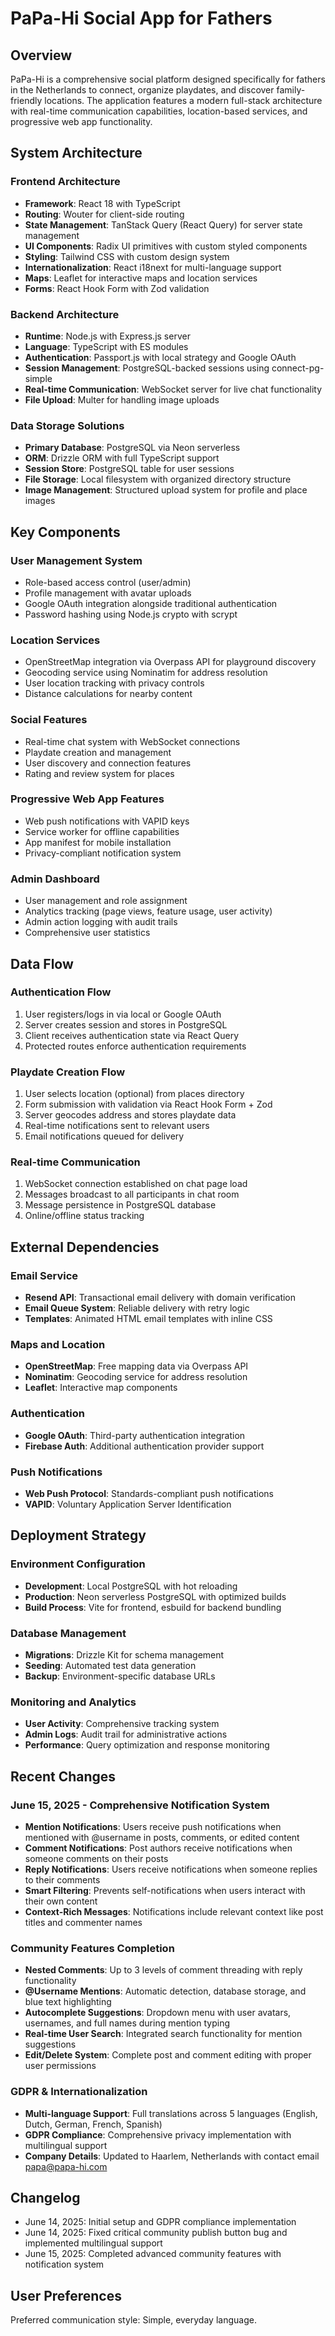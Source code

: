# PaPa-Hi Social App for Fathers

## Overview

PaPa-Hi is a comprehensive social platform designed specifically for fathers in the Netherlands to connect, organize playdates, and discover family-friendly locations. The application features a modern full-stack architecture with real-time communication capabilities, location-based services, and progressive web app functionality.

## System Architecture

### Frontend Architecture
- **Framework**: React 18 with TypeScript
- **Routing**: Wouter for client-side routing
- **State Management**: TanStack Query (React Query) for server state management
- **UI Components**: Radix UI primitives with custom styled components
- **Styling**: Tailwind CSS with custom design system
- **Internationalization**: React i18next for multi-language support
- **Maps**: Leaflet for interactive maps and location services
- **Forms**: React Hook Form with Zod validation

### Backend Architecture
- **Runtime**: Node.js with Express.js server
- **Language**: TypeScript with ES modules
- **Authentication**: Passport.js with local strategy and Google OAuth
- **Session Management**: PostgreSQL-backed sessions using connect-pg-simple
- **Real-time Communication**: WebSocket server for live chat functionality
- **File Upload**: Multer for handling image uploads

### Data Storage Solutions
- **Primary Database**: PostgreSQL via Neon serverless
- **ORM**: Drizzle ORM with full TypeScript support
- **Session Store**: PostgreSQL table for user sessions
- **File Storage**: Local filesystem with organized directory structure
- **Image Management**: Structured upload system for profile and place images

## Key Components

### User Management System
- Role-based access control (user/admin)
- Profile management with avatar uploads
- Google OAuth integration alongside traditional authentication
- Password hashing using Node.js crypto with scrypt

### Location Services
- OpenStreetMap integration via Overpass API for playground discovery
- Geocoding service using Nominatim for address resolution
- User location tracking with privacy controls
- Distance calculations for nearby content

### Social Features
- Real-time chat system with WebSocket connections
- Playdate creation and management
- User discovery and connection features
- Rating and review system for places

### Progressive Web App Features
- Web push notifications with VAPID keys
- Service worker for offline capabilities
- App manifest for mobile installation
- Privacy-compliant notification system

### Admin Dashboard
- User management and role assignment
- Analytics tracking (page views, feature usage, user activity)
- Admin action logging with audit trails
- Comprehensive user statistics

## Data Flow

### Authentication Flow
1. User registers/logs in via local or Google OAuth
2. Server creates session and stores in PostgreSQL
3. Client receives authentication state via React Query
4. Protected routes enforce authentication requirements

### Playdate Creation Flow
1. User selects location (optional) from places directory
2. Form submission with validation via React Hook Form + Zod
3. Server geocodes address and stores playdate data
4. Real-time notifications sent to relevant users
5. Email notifications queued for delivery

### Real-time Communication
1. WebSocket connection established on chat page load
2. Messages broadcast to all participants in chat room
3. Message persistence in PostgreSQL database
4. Online/offline status tracking

## External Dependencies

### Email Service
- **Resend API**: Transactional email delivery with domain verification
- **Email Queue System**: Reliable delivery with retry logic
- **Templates**: Animated HTML email templates with inline CSS

### Maps and Location
- **OpenStreetMap**: Free mapping data via Overpass API
- **Nominatim**: Geocoding service for address resolution
- **Leaflet**: Interactive map components

### Authentication
- **Google OAuth**: Third-party authentication integration
- **Firebase Auth**: Additional authentication provider support

### Push Notifications
- **Web Push Protocol**: Standards-compliant push notifications
- **VAPID**: Voluntary Application Server Identification

## Deployment Strategy

### Environment Configuration
- **Development**: Local PostgreSQL with hot reloading
- **Production**: Neon serverless PostgreSQL with optimized builds
- **Build Process**: Vite for frontend, esbuild for backend bundling

### Database Management
- **Migrations**: Drizzle Kit for schema management
- **Seeding**: Automated test data generation
- **Backup**: Environment-specific database URLs

### Monitoring and Analytics
- **User Activity**: Comprehensive tracking system
- **Admin Logs**: Audit trail for administrative actions
- **Performance**: Query optimization and response monitoring

## Recent Changes

### June 15, 2025 - Comprehensive Notification System
- **Mention Notifications**: Users receive push notifications when mentioned with @username in posts, comments, or edited content
- **Comment Notifications**: Post authors receive notifications when someone comments on their posts
- **Reply Notifications**: Users receive notifications when someone replies to their comments
- **Smart Filtering**: Prevents self-notifications when users interact with their own content
- **Context-Rich Messages**: Notifications include relevant context like post titles and commenter names

### Community Features Completion
- **Nested Comments**: Up to 3 levels of comment threading with reply functionality
- **@Username Mentions**: Automatic detection, database storage, and blue text highlighting
- **Autocomplete Suggestions**: Dropdown menu with user avatars, usernames, and full names during mention typing
- **Real-time User Search**: Integrated search functionality for mention suggestions
- **Edit/Delete System**: Complete post and comment editing with proper user permissions

### GDPR & Internationalization
- **Multi-language Support**: Full translations across 5 languages (English, Dutch, German, French, Spanish)
- **GDPR Compliance**: Comprehensive privacy implementation with multilingual support
- **Company Details**: Updated to Haarlem, Netherlands with contact email papa@papa-hi.com

## Changelog

- June 14, 2025: Initial setup and GDPR compliance implementation
- June 14, 2025: Fixed critical community publish button bug and implemented multilingual support
- June 15, 2025: Completed advanced community features with notification system

## User Preferences

Preferred communication style: Simple, everyday language.